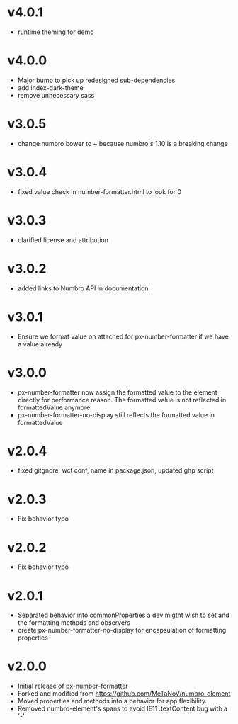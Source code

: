v4.0.1
==================
* runtime theming for demo

v4.0.0
==================
* Major bump to pick up redesigned sub-dependencies
* add index-dark-theme
* remove unnecessary sass

v3.0.5
==================
* change numbro bower to ~ because numbro's 1.10 is a breaking change

v3.0.4
==================
* fixed value check in number-formatter.html to look for 0

v3.0.3
==================
* clarified license and attribution

v3.0.2
==================
* added links to Numbro API in documentation

v3.0.1
==================
* Ensure we format value on attached for px-number-formatter if we have a value already

v3.0.0
==================
* px-number-formatter now assign the formatted value to the element
directly for performance reason. The formatted value is not reflected in formattedValue anymore
* px-number-formatter-no-display still reflects the formatted value in formattedValue

v2.0.4
==================
* fixed gitgnore, wct conf, name in package.json, updated ghp script

v2.0.3
==================
* Fix behavior typo

v2.0.2
==================
* Fix behavior typo

v2.0.1
==================
* Separated behavior into commonProperties a dev migtht wish to set and the formatting methods and observers
* create px-number-formatter-no-display for encapsulation of formatting properties

v2.0.0
==================
* Initial release of px-number-formatter
* Forked and modified from https://github.com/MeTaNoV/numbro-element
* Moved properties and methods into a behavior for app flexibility.
* Removed numbro-element's spans to avoid IE11 .textContent bug with a '-'
